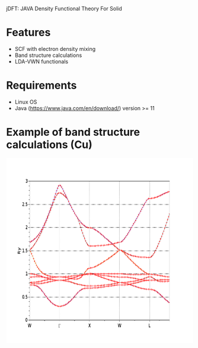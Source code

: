 jDFT: JAVA Density Functional Theory For Solid 
# Features
- SCF with electron density mixing
- Band structure calculations
- LDA-VWN functionals
# Requirements
- Linux OS
- Java (https://www.java.com/en/download/) version >= 11
# Example of band structure calculations (Cu)
<img src="https://github.com/AgungDanuWijaya/jDFT/blob/master/cu_fix.png" alt="dftk logo" height="500px" />
